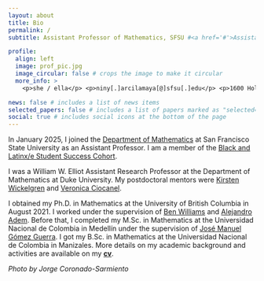```yaml
---
layout: about
title: Bio
permalink: /
subtitle: Assistant Professor of Mathematics, SFSU #<a href='#'>Assistant Professor of Mathematics</a>

profile:
  align: left
  image: prof_pic.jpg
  image_circular: false # crops the image to make it circular
  more_info: >
    <p>she / ella</p> <p>niny[.]arcilamaya[@]sfsu[.]edu</p> <p>1600 Holloway Ave</p> <p>San Francisco, CA 94132</p>

news: false # includes a list of news items
selected_papers: false # includes a list of papers marked as "selected={true}"
social: true # includes social icons at the bottom of the page
---
```

In January 2025, I joined the [Department of Mathematics](https://math.sfsu.edu) at San Francisco State University as an Assistant Professor. I am a member of the [Black and Latinx/e Student Success Cohort](https://cose.sfsu.edu/news/new-faculty-bring-diverse-expertise-college-science-engineering).

I was a William W. Elliot Assistant Research Professor at the Department of Mathematics at Duke University. My postdoctoral mentors were [Kirsten Wickelgren](https://services.math.duke.edu/~kgw/index.html) and [Veronica Ciocanel](https://services.math.duke.edu/~ciocanel/).

I obtained my Ph.D. in Mathematics at the University of British Columbia in August 2021. I worked under the supervision of [Ben Williams](https://personal.math.ubc.ca/~tbjw/) and [Alejandro Adem](https://personal.math.ubc.ca/~adem/). Before that, I completed my M.Sc. in Mathematics at the Universidad Nacional de Colombia in Medellín under the supervision of [José Manuel Gómez Guerra](https://sites.google.com/a/unal.edu.co/jmgomez0/english). I got my B.Sc. in Mathematics at the Universidad Nacional de Colombia in Manizales. More details on my academic background and activities are available on my **[cv](/assets/pdf/cv_NinyAM_092824.pdf)**.

_Photo by Jorge Coronado-Sarmiento_
